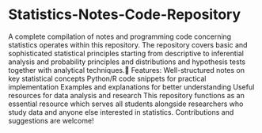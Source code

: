 # Statistics-Notes-Code-Repository
A complete compilation of notes and programming code concerning statistics operates within this repository. The repository covers basic and sophisticated statistical principles starting from descriptive to inferential analysis and probability principles and distributions and hypothesis tests together with analytical techniques.📌 Features:
Well-structured notes on key statistical concepts
Python/R code snippets for practical implementation
Examples and explanations for better understanding
Useful resources for data analysis and research
This repository functions as an essential resource which serves all students alongside researchers who study data and anyone else interested in statistics. Contributions and suggestions are welcome!

